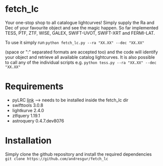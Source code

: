 # fetch_lc
Your one-stop shop to all catalogue lightcurves! Simply supply the Ra and Dec of your favourite object and see the magic happen. So far implemented TESS, PTF, ZTF, WISE, GALEX, SWIFT-UVOT, SWIFT-XRT and FERMI-LAT.

To use it simply run
 `python fetch_lc.py --ra "XX.XX" --dec "XX.XX" `
 
(space or ":" separated formats are accepted too) and the code will identify your object and retrieve all available catalog lightcurves. It is also possible to call any of the individual scripts e.g.
`python tess.py --ra "XX.XX" --dec "XX.XX"`
# Requirements
* pyLRC [link](https://pages.github.com/) --> needs to be installed inside the fetch_lc dir
* swifttools 3.0.8
* lightkurve 2.4.0
* ztfquery 1.19.1
* astroquery 0.4.7.dev8076
# Installation
Simply clone the github repository and install the required dependencies
`git clone https://github.com/andresgur/fetch_lc`
